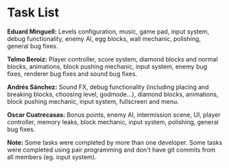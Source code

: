 # Task List

**Eduard Minguell:** Levels configuration, music, game pad, input system, debug functionality, enemy AI, egg blocks, wall mechanic, polishing, general bug fixes.

**Telmo Beroiz:**  Player controller, score system, diamond blocks and normal blocks, animations, block pushing mechanic, input system, enemy bug fixes, renderer bug fixes and sound bug fixes.

**Andrés Sánchez:** Sound FX, debug functionality (including placing and breaking blocks, choosing level, godmode...), diamond blocks, animations, block pushing mechanic, input system, fullscreen and menu.

**Oscar Cuatrecasas:** Bonus points, enemy AI, intermission scene, UI, player controller, memory leaks, block mechanic, input system, polishing, general bug fixes.



**Note:** Some tasks were completed by more than one developer. Some tasks were completed using pair programming and don't have git commits from all members (eg. input system).
